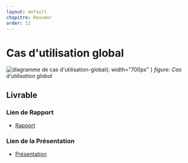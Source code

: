 ```yaml
---
layout: default
chapitre: Resumer
order: 11
---
```


# Cas d'utilisation global

![diagramme de cas d'utilisation-global](/analyse/cas-utilisation-global/images/image.png){: width="700px" } *figure: Cas d'utilisation global*

<!-- note -->

## Livrable

### Lien de Rapport

- [Rapport](/analyse/cas-utilisation-global/rapport.html)

### Lien de la Présentation

- [Présentation](/analyse/cas-utilisation-global/presentation.html)

<!-- new slide -->